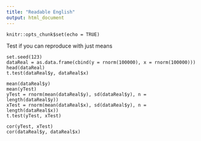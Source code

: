 ```yaml
---
title: "Readable English"
output: html_document
---
```


```{r setup, include=FALSE}
knitr::opts_chunk$set(echo = TRUE)
```
Test if you can reproduce with just means
```{r}
set.seed(123)
dataReal = as.data.frame(cbind(y = rnorm(100000), x = rnorm(100000)))
head(dataReal)
t.test(dataReal$y, dataReal$x)

mean(dataReal$y)
mean(yTest)
yTest = rnorm(mean(dataReal$y), sd(dataReal$y), n = length(dataReal$y))
xTest = rnorm(mean(dataReal$x), sd(dataReal$y), n = length(dataReal$x))
t.test(yTest, xTest)

cor(yTest, xTest)
cor(dataReal$y, dataReal$x)
```

